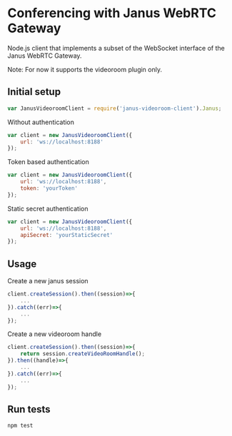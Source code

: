 
# Conferencing with Janus WebRTC Gateway

Node.js client that implements a subset of the WebSocket interface of the Janus WebRTC Gateway.

Note: For now it supports the videoroom plugin only.

## Initial setup

```javascript
var JanusVideoroomClient = require('janus-videoroom-client').Janus;
```

Without authentication

```javascript
var client = new JanusVideoroomClient({
    url: 'ws://localhost:8188'
});
```

Token based authentication

```javascript
var client = new JanusVideoroomClient({
    url: 'ws://localhost:8188',
    token: 'yourToken'
});
```

Static secret authentication

```javascript
var client = new JanusVideoroomClient({
    url: 'ws://localhost:8188',
    apiSecret: 'yourStaticSecret'
});
```

## Usage

Create a new janus session

```javascript
client.createSession().then((session)=>{
    ...
}).catch((err)=>{
    ...
});
```

Create a new videoroom handle

```javascript
client.createSession().then((session)=>{
    return session.createVideoRoomHandle();
}).then((handle)=>{
    ...
}).catch((err)=>{
    ...
});
```

## Run tests

    npm test








